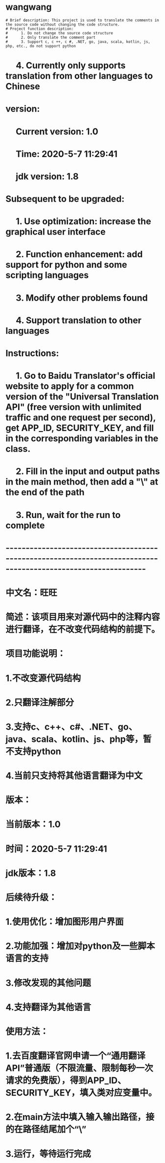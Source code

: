 # wangwang
    # Brief description: This project is used to translate the comments in the source code without changing the code structure.
    # Project function description:
    #      1. Do not change the source code structure
    #      2. Only translate the comment part
    #      3. Support c, c ++, c #, .NET, go, java, scala, kotlin, js, php, etc., do not support python
#      4. Currently only supports translation from other languages to Chinese
# version:
#      Current version: 1.0
#      Time: 2020-5-7 11:29:41
#      jdk version: 1.8
# Subsequent to be upgraded:
#      1. Use optimization: increase the graphical user interface
#      2. Function enhancement: add support for python and some scripting languages
#      3. Modify other problems found
#      4. Support translation to other languages
# Instructions:
#      1. Go to Baidu Translator's official website to apply for a common version of the "Universal Translation API" (free version with unlimited traffic and one request per second), get APP_ID, SECURITY_KEY, and fill in the corresponding variables in the class.
#      2. Fill in the input and output paths in the main method, then add a "\\" at the end of the path
#      3. Run, wait for the run to complete
# ---------------------------------------------------------------------------------------------------------------
# 中文名：旺旺
# 简述：该项目用来对源代码中的注释内容进行翻译，在不改变代码结构的前提下。
# 项目功能说明：
#     1.不改变源代码结构
#     2.只翻译注解部分
#     3.支持c、c++、c#、.NET、go、java、scala、kotlin、js、php等，暂不支持python
#     4.当前只支持将其他语言翻译为中文
# 版本：
#     当前版本：1.0 
#     时间：2020-5-7 11:29:41
#     jdk版本：1.8
# 后续待升级：
#     1.使用优化：增加图形用户界面
#     2.功能加强：增加对python及一些脚本语言的支持
#     3.修改发现的其他问题
#     4.支持翻译为其他语言
# 使用方法：
#     1.去百度翻译官网申请一个“通用翻译API”普通版（不限流量、限制每秒一次请求的免费版），得到APP_ID、SECURITY_KEY，填入类对应变量中。
#     2.在main方法中填入输入输出路径，接的在路径结尾加个“\\”
#     3.运行，等待运行完成
